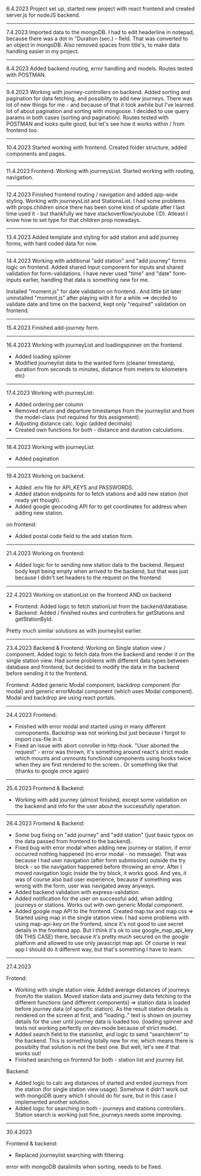 
6.4.2023 
Project set up, started new project with react frontend and created server.js for nodeJS backend.

----

7.4.2023 
Imported data to the mongoDB. I had to edit headerline in notepad, because there was a dot in "Duration (sec.) - field. That was converted to an object in mongoDB. Also removed spaces from title's, to make data handling easier in my project.

-----

8.4.2023
Added backend routing, error handling and models. Routes tested with POSTMAN.
  
---- 

9.4.2023
Working with journey-controllers on backend. Added sorting and pagination for data fetching, and possiblity to add new journeys. There was lot of new things for me - and because of that it took awhile but I've learned lot of about pagination and sorting with mongoose. I decided to use query params in both cases (sorting and pagination). Routes tested with POSTMAN and looks quite good, but let's see how it works within / from frontend too.

----

10.4.2023
Started working with frontend. Created folder structure, added components and pages. 

----

11.4.2023
Frontend: Working with journeysList. Started working with routing, navigation.

----

12.4.2023
Finished frontend routing / navigation and added app-wide styling. Working with journeysList and StationsList. I had some problems with props.children since there has been some kind of update after I last time used it - but thankfully we have stackoverflow/youtube (:D). Atleast I know how to set type for that children prop nowadays.

----

13.4.2023
Added template and styling for add station and add journey forms, with hard coded data for now.

----

14.4.2023
Working with additional "add station" and "add journey" forms logic on frontend. Added shared Input component for inputs and shared validation for form-validations. I have never used "time" and "date" form-inputs earlier, handling that data is something new for me.

Installed "moment.js" for date validation on frontend.. And little bit later uninstalled "moment.js" after playing with it for a while ==> decided to validate date and time on the backend, kept only "required" validation on frontend.

----

15.4.2023
Finished add-journey form.

----

16.4.2023
Working with journeyList and loadingspinner on the frontend.
- Added loading spinner
- Modified journeylist data to the wanted form (cleaner timestamp, duration from seconds to minutes, distance from meters to kilometers etc)

----
17.4.2023
Working with journeyList:
- Added ordering per column
- Removed return and departure timestamps from the journeylist and from the model-class (not required for this assignment). 
- Adjusting distance calc. logic (added decimals)
- Created own functions for both - distance and duration calculations.

----
18.4.2023
Working with journeyList:
  - Added pagination

----
19.4.2023
Working on backend:
- Added .env file for API_KEYS and PASSWORDS. 
- Added station endpoints for to fetch stations and add new station (not ready yet though).
- Added google geocoding API for to get coordinates for address when adding new station.

on frontend:
- Added postal code field to the add station form.

----
21.4.2023
Working on frontend:
- Added logic for to sending new station data to the backend. Request body kept being empty when arrived to the backend, but that was just because I didn't set headers to the request on the frontend.

----
22.4.2023
Working on stationList on the frontend AND on backend
- Frontend: Added logic to fetch stationList from the backend/database. 
- Backend: Added / finished routes and controllers for getStations and getStationById. 

Pretty much similar solutions as with journeylist earlier.

----

23.4.2023
Backend & Frontend: Working on Single station view / component. Added logic to fetch data from the backend and render it on the single station view. Had some problems with different data types between database and frontend, but decided to modify the data in the backend before sending it to the frontend.

Frontend: Added generic Modal component, backdrop component (for modal) and generic errorModal component (which uses Modal component). Modal and backdrop are using react portals.

----

24.4.2023
Frontend: 
- Finished with error modal and started using in many different comoponents. Backdrop was not working but just because I forgot to import css-file in it. 
- Fixed an issue with abort conroller in http-hook. "User aborted the request" - error was thrown, it's something around react's strict mode which mounts and unmounts functional components using hooks twice when they are first rendered to the screen.. Or something like that (thanks to google once again)

----

25.4.2023
Frontend & Backend:
- Working with add journey (almost finished, except some validation on the backend and info for the user about the successfully operation.

----

26.4.2023
Frontend & Backend:
- Some bug fixing on "add journey" and "add station" (just basic typos on the data passed from frontend to the backend).
- Fixed bug with error modal when adding new journey or station, if error occurred nothing happened (no error modal - no message). That was because I had user navigation (after form submission) outside the try block - so the navigation happened before throwing an error. After I moved navigation logic inside the try block, it works good. And yes, it was of course also bad user experience, because if something was wrong with the form, user was navigated away anyways. 
- Added backend validation with express-validation.
- Added notification for the user on successful add, when adding journeys or stations. Works out with own generic Modal component.
- Added google map API to the frontend. Created map.tsx and map.css => Started using map in the single station view. I had some problems with using map-api-key on the frontend, since it's not good to use secret details in the frontend app. But I think it's ok to use google_map_api_key (IN THIS CASE) there, because it's pretty much secured on the google platform and allowed to use only javascript map api. Of course in real app I should do it different way, but that's something I have to learn.

----

27.4.2023

Frotend:
  - Working with single station view. Added average distances of journeys from/to the station. Moved station data and journey data fetching to the different functions (and different components) => station data is loaded before journey data (of specific station). As the result station details is rendered on the screen at first, and "loading.." text is shown on journey details for the user until journey data is loaded too. (loading spinner and texts not working perfectly on dev-mode because of strict mode).
  - Added search field to the stationlist, and logic to send "searchterm" to the backend. This is something totally new for me, which means there is possiblity that solution is not the best one. But well, let's see if that works out!
- Finished searching on frontend for both - station list and journey list.

Backend:
  - Added logic to calc avg distances of started and ended journeys from the station (for single station view usage). Somehow it didn't work out with mongoDB query which I should do for sure, but in this case I implemented another solution.
  - Added logic for searching in both - journeys and stations controllers. Station search is working just fine, journeys needs some improving.

----

30.4.2023

Frontend & backend:
- Replaced journeylist searching with filtering.

error with mongoDB datalimits when sorting, needs to be fixed.
